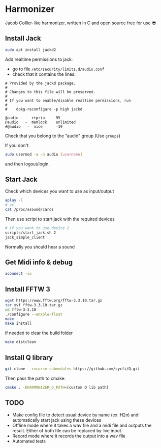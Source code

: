 # Harmonizer

Jacob Collier-like harmonizer, written in C and open source free for use :sunglasses:

## Install Jack

```bash
sudo apt install jackd2
```

Add realtime permissions to jack:
- go to file `/etc/security/limits.d/audio.conf`
- check that it contains the lines:
```
# Provided by the jackd package.
#
# Changes to this file will be preserved.
#
# If you want to enable/disable realtime permissions, run
#
#    dpkg-reconfigure -p high jackd

@audio   -  rtprio     95
@audio   -  memlock    unlimited
#@audio   -  nice      -19
```

Check that you belong to the "audio" group (Use `groups`)

If you don't:
```bash
sudo usermod -a -G audio [username]
```
and then logout/login.

## Start Jack

Check which devices you want to use as input/output
```bash
aplay -l
# or
cat /proc/asound/cards
```

Then use script to start jack with the required devices
```bash
# if you want to use device 2
scripts/start_jack.sh 2
jack_simple_client
```

Normally you should hear a sound

## Get Midi info & debug

```bash
aconnect -io
```

## Install FFTW 3

```bash
wget https://www.fftw.org/fftw-3.3.10.tar.gz
tar xvf fftw-3.3.10.tar.gz
cd fftw-3-3.10
./configure --enable-float
make
make install
```

if needed to clear the build folder

```bash
make distclean
```

## Install Q library

```bash
git clone --recurse-submodules https://github.com/cycfi/Q.git
```
Then pass the path to cmake:
```bash
cmake . -DHARMONIZER_Q_PATH=[custom Q lib path]
```

## TODO

- Make config file to detect usual device by name (ex: H2n) and automatically start jack using these devices
- Offline mode where it takes a wav file and a midi file and outputs the result. Either of both file can be replaced by live input.
- Record mode where it records the output into a wav file
- Automated tests
